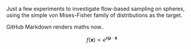 Just a few experiments to investigate flow-based sampling on spheres, using the simple von Mises-Fisher family of distributions as the target.

GitHub Markdown renders maths now..

$$
f(\mathbf{x}) \propto e^{\kappa \boldsymbol{\mu} \cdot \mathbf{x}}
$$
